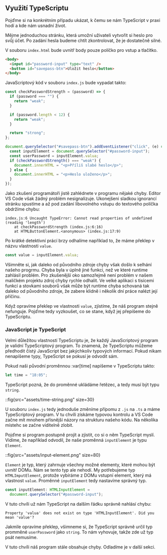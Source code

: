 ## Využití TypeScriptu

Pojďme si na konkrétním případu ukázat, k čemu se nám TypeScript v praxi hodí a kde nám usnadní život.

Mějme jednoduchou stránku, která umožní uživateli vytvořit si heslo pro svůj účet. Po zadání hesla budeme chtít zkontrolovat, že je dostatečně silné.

V souboru `index.html` bude uvnitř body pouze políčko pro vstup a tlačítko.

```html
<body>
  <input id="password-input" type="text" />
  <button id="savepass-btn">Uložit heslo</button>
</body>
```

JavaScriptový kód v souboru `index.js` bude vypadat takto:

```js
const checkPasswordStrength = (password) => {
  if (password === "") {
    return "weak";
  }

  if (password.length < 12) {
    return "weak";
  }

  return "strong";
};

document.querySelector("#savepass-btn").addEventListener("click", (e) => {
  const inputElement = document.querySelector("#password-input");
  const userPassword = inputElement.valua;
  if (checkPasswordStrength() === "weak") {
    document.innerHTML = "<p>Příliš slabé heslo</p>";
  } else {
    document.innerHTML = "<p>Heslo uloženo</p>";
  }
});
```

Jako zkušení programátoři jistě zahlédnete v programu nějaké chyby. Editor VS Code však žádný problém nesignalizuje. Ukonejšeni sladkou ignorancí stránku spustíme a až pod zadání libovolného vstupu do textového políčka obdržíme chybu:

```
index.js:6 Uncaught TypeError: Cannot read properties of undefined (reading 'length')
    at checkPasswordStrength (index.js:6:16)
    at HTMLButtonElement.<anonymous> (index.js:17:9)
```

Po krátké detektivní prácí brzy odhalíme například to, že máme překlep v názvu vlastnosti `value`.

```js
const value = inputElement.valua;
```

Všimněte si, jak daleko od původního zdroje chyby však došlo k selhání našeho progrmu. Chyba byla v úplně jiné funkci, než ve které runtime zahlásil problém. Pro zkušenější oko samozřejmě není problém v našem maličkém projektu zdroj chyby rychle odhalit. Ve velké aplikaci s tisícemi funkcí a stovkami souborů však může být runtime chyba schovaná tak daleko od původního zdroje, že zabere klidně i několik dní práce nalézt její příčinu.

Když opravíme překlep ve vlastnosti `value`, zjístíme, že náš program stejně nefunguje. Pojďme tedy vyzkoušet, co se stane, když jej přepíšeme do TypeScriptu.

### JavaScript je TypeScript

Velmi důležítou vlastností TypeScriptu je, že každý JavaScriptový program je validní TypeScriptový program. To znamená, že TypeScriptu můžeme předhodit čistý JavaScript bez jakýchkoliv typových informací. Pokud nikam nenapíšeme typy, TypeScript se pokusí je odvodit sám.

Pokud naši původní proměnnou :var[time] napíšeme v TypeScriptu takto:

```ts
let time = "18:05";
```

TypeScript pozná, že do proměnné ukládáme řetězec, a tedy musí být typu `string`.

::fig{src="assets/time-string.png" size=30}

U souboru `index.js` tedy jednoduše změníme přípomu z `.js` na `.ts` a máme TypeScriptový program. V tu chvíli získáme typovou kontrolu a VS Code začne mít mnohem přísnější názory na strukturu našeho kódu. Na několika místehc se začne viditelně zlobit.

Pojďme si program postupně projít a zjistit, co si o něm TypeScript myslí. Vidíme, že například odvodil, že naše proměnná `inputElement` je typu `Element`.

::fig{src="assets/input-element.png" size=80}

`Element` je typ, který zahrnuje všechny možné elementy, které mohou být uvnitř DOMu. Nám se tento typ ale nehodí. My potřebujeme typ `HTMLImputElement`, protože vybíráme z DOMu vstupní element, který má vlastnost `value`. Proměnné `inputElement` tedy nastavíme správný typ.

```ts
const inputElement: HTMLInputElement =
  document.querySelector("#password-input");
```

V tuto chvíli už nám TypeScript na dalším řádku správně nahlásí chybu:

```
Property 'valua' does not exist on type 'HTMLInputElement'. Did you mean 'value'?
```

Jakmile opravíme překlep, všimneme si, že TypeScript správně určil typ promměné `userPassword` jako `string`. To nám vyhovuje, takže zde už typ psát nemusíme.

V tuto chvíli náš program stále obsahuje chyby. Odladíme je v další sekci.
